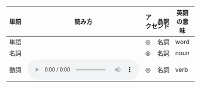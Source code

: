 | <ruby><span>単語</span><rt data-rt="たんご"></rt></ruby> | 読み方                                                       | <ruby><span>アクセント</span><rt data-rt="あくせんと"></rt></ruby> | <ruby><span>品詞</span><rt data-rt="ひんし"></rt></ruby> | <ruby><span>英語</span><rt data-rt="えいご"></rt></ruby>の意味 | <ruby><span>中国語</span><rt data-rt="ちゅうごくご"></rt></ruby>の<ruby><span>意味</span><rt data-rt="いみ"></rt></ruby> |
| -------------------------------------------------------- | ------------------------------------------------------------ | ------------------------------------------------------------ | -------------------------------------------------------- | ------------------------------------------------------------ | ------------------------------------------------------------ |
| 単語                                                     |                                                              | ◎                                                            | <ruby><span>名詞</span><rt data-rt="めいし"></rt></ruby> | word                                                         | 单词                                                         |
| <ruby><span>名詞</span><rt data-rt="めいし"></rt></ruby> |                                                              | ◎                                                            | 名詞                                                     | noun                                                         | 名词                                                         |
| <ruby><span>動詞</span><rt data-rt="どうし"></rt></ruby> | <audio controls src="https://raw.githubusercontent.com/zhengyuefeng/Japanese/main/assets/audio/001/%E5%8B%95%E8%A9%9E.mp3"></audio> | ◎                                                            | 名詞                                                     | verb                                                         | 动词                                                         |

